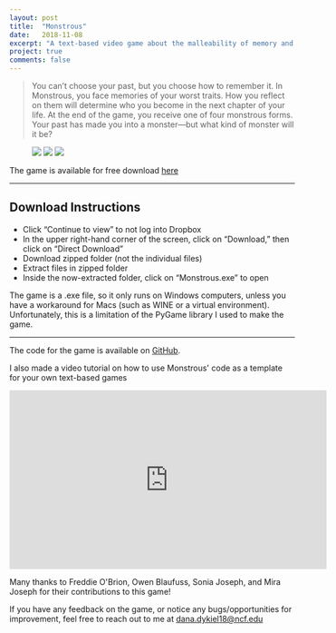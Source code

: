 ```yaml
---
layout: post
title:  "Monstrous"
date:   2018-11-08
excerpt: "A text-based video game about the malleability of memory and facing your worst traits"
project: true
comments: false
---
```

> You can’t choose your past, but you choose how to remember it. In Monstrous, you face memories of your worst traits. 
How you reflect on them will determine who you become in the next chapter of your life. At the end of the game, you
receive one of four monstrous forms.
Your past has made you into a monster—but what kind of monster will it be?

<figure class="third">
	<img src="https://i.imgur.com/1BGPwip.png">
	<img src="https://i.imgur.com/SU9lZF6.png">
	<img src="https://i.imgur.com/PtxEyJ5.png">
</figure>

The game is available for free download [here](https://www.dropbox.com/s/t3fi9m3suzeues8/Monstrous.zip?dl=0)

<hr>

## Download Instructions
* Click “Continue to view” to not log into Dropbox
* In the upper right-hand corner of the screen, click on “Download,” then click on “Direct Download”
* Download zipped folder (not the individual files)
* Extract files in zipped folder
* Inside the now-extracted folder, click on “Monstrous.exe” to open  

The game is a .exe file, so it only runs on Windows computers, unless you have a workaround for Macs 
(such as WINE or a virtual environment). Unfortunately, this is a limitation of the PyGame library I used to make the game.

<hr>

The code for the game is available on [GitHub](https://github.com/ddykiel/Monstrous).

I also made a video tutorial on how to use Monstrous' code as a template for your own text-based games
<iframe width="560" height="315" src="https://www.youtube.com/embed/dkbyjrPpnRY" frameborder="0"> </iframe>

Many thanks to Freddie O'Brion, Owen Blaufuss, Sonia Joseph, and Mira Joseph for their contributions to this game!

If you have any feedback on the game, or notice any bugs/opportunities for improvement, feel free to reach out to me at dana.dykiel18@ncf.edu
